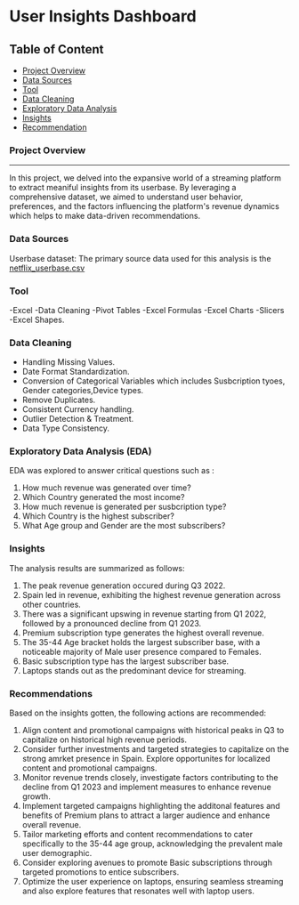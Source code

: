 # User Insights Dashboard

## Table of Content
- [Project Overview](#project-overview)
- [Data Sources](#data-sources)
- [Tool](#tool)
- [Data Cleaning](#data-cleaning)
- [Exploratory Data Analysis](#exploratory-data-analysis)
- [Insights](#insights)
- [Recommendation](#recommendation)


### Project Overview
---

In this project, we delved into the expansive world of a streaming platform to extract meaniful insights from its userbase. By leveraging a comprehensive dataset, we aimed to understand user behavior, preferences, and the factors influencing the platform's revenue dynamics which helps to make data-driven recommendations.

### Data Sources

Userbase dataset: The primary source data used for this analysis is the [netflix_userbase.csv](kaggle.com/datasets/arnavsmayan/netflix-userbase-dataset)

### Tool
-Excel -Data Cleaning -Pivot Tables -Excel Formulas -Excel Charts -Slicers -Excel Shapes.

### Data Cleaning
- Handling Missing Values.
- Date Format Standardization.
- Conversion of Categorical Variables which includes Susbcription tyoes, Gender categories,Device types.
- Remove Duplicates.
- Consistent Currency handling.
- Outlier Detection & Treatment.
- Data Type Consistency.

### Exploratory Data Analysis (EDA)
EDA was explored to answer critical questions such as :
1. How much revenue was generated over time?
2. Which Country generated the most income?
3. How much revenue is generated per susbcription type?
4. Which Country is the highest subscriber?
5. What Age group and Gender are the most subscribers?

### Insights
The analysis results are summarized as follows:
1. The peak revenue generation occured during Q3 2022.
2. Spain led in revenue, exhibiting the highest revenue generation across other countries.
3. There was a significant upswing in revenue starting from Q1 2022, followed by a pronounced decline from Q1 2023.
4. Premium subscription type generates the highest overall revenue.
5. The 35-44 Age bracket holds the largest subscriber base, with a noticeable majority of Male user presence compared to Females.
6. Basic subscription type has the largest subscriber base.
7. Laptops stands out as the predominant device for streaming.

### Recommendations
Based on the insights gotten, the following actions are recommended:
1. Align content and promotional campaigns with historical peaks in Q3 to capitalize on historical high revenue periods.
2. Consider further investments and targeted strategies to capitalize on the strong amrket presence in Spain. Explore opportunites for localized content and promotional campaigns.
3. Monitor revenue trends closely, investigate factors contributing to the decline from Q1 2023 and implement measures to enhance revenue growth.
4. Implement targeted campaigns highlighting the additonal features and benefits of Premium plans to attract a larger audience and enhance overall revenue.
5. Tailor marketing efforts and content recommendations to cater specifically to the 35-44 age group, acknowledging the prevalent male user demographic.
6. Consider exploring avenues to promote Basic subscriptions through targeted promotions to entice subscribers.
7. Optimize the user experience on laptops, ensuring seamless streaming and also explore features that resonates well with laptop users.


